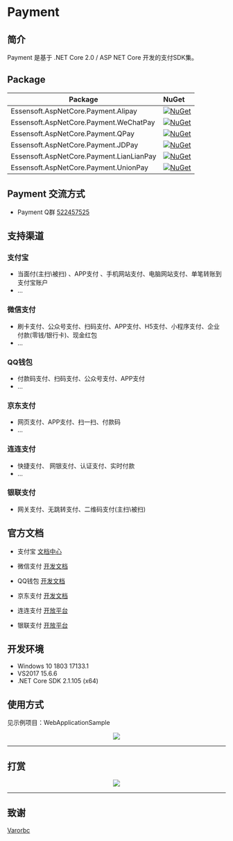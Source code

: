 # Payment

## 简介

Payment 是基于 .NET Core 2.0 / ASP NET Core 开发的支付SDK集。

## Package

Package  | NuGet 
-------- | :------------ 
Essensoft.AspNetCore.Payment.Alipay         | [![NuGet](https://img.shields.io/nuget/v/Essensoft.AspNetCore.Payment.Alipay.svg)](https://www.nuget.org/packages/Essensoft.AspNetCore.Payment.Alipay)
Essensoft.AspNetCore.Payment.WeChatPay      | [![NuGet](https://img.shields.io/nuget/v/Essensoft.AspNetCore.Payment.WeChatPay.svg)](https://www.nuget.org/packages/Essensoft.AspNetCore.Payment.WeChatPay)
Essensoft.AspNetCore.Payment.QPay           | [![NuGet](https://img.shields.io/nuget/v/Essensoft.AspNetCore.Payment.QPay.svg)](https://www.nuget.org/packages/Essensoft.AspNetCore.Payment.QPay)
Essensoft.AspNetCore.Payment.JDPay		    | [![NuGet](https://img.shields.io/nuget/v/Essensoft.AspNetCore.Payment.JDPay.svg)](https://www.nuget.org/packages/Essensoft.AspNetCore.Payment.JDPay)
Essensoft.AspNetCore.Payment.LianLianPay    | [![NuGet](https://img.shields.io/nuget/v/Essensoft.AspNetCore.Payment.LianLianPay.svg)](https://www.nuget.org/packages/Essensoft.AspNetCore.Payment.LianLianPay)
Essensoft.AspNetCore.Payment.UnionPay       | [![NuGet](https://img.shields.io/nuget/v/Essensoft.AspNetCore.Payment.UnionPay.svg)](https://www.nuget.org/packages/Essensoft.AspNetCore.Payment.UnionPay)

## Payment 交流方式
* Payment Q群 [522457525](https://shang.qq.com/wpa/qunwpa?idkey=aac56c8f02f54893267d3ac90787c1794a7687f3c31a923812a36b67c4ee6271)

## 支持渠道

### 支付宝

* 当面付(主扫\被扫) 、APP支付 、手机网站支付、电脑网站支付、单笔转账到支付宝账户
* ...

### 微信支付

* 刷卡支付、公众号支付、扫码支付、APP支付、H5支付、小程序支付、企业付款(零钱/银行卡)、现金红包
* ...

### QQ钱包

* 付款码支付、扫码支付、公众号支付、APP支付
* ...

### 京东支付
* 网页支付、APP支付、扫一扫、付款码
* ...

### 连连支付
* 快捷支付、 网银支付、认证支付、实时付款
* ...

### 银联支付
* 网关支付、无跳转支付、二维码支付(主扫\被扫)

## 官方文档

* 支付宝 [文档中心](https://openhome.alipay.com/developmentDocument.htm)

* 微信支付 [开发文档](https://pay.weixin.qq.com/wiki/doc/api/index.html)

* QQ钱包 [开发文档](https://qpay.qq.com/qpaywiki.shtml)

* 京东支付 [开发文档](http://payapi.jd.com)

* 连连支付 [开放平台](http://open.LianLianPay.com)

* 银联支付 [开放平台](https://open.unionpay.com/ajweb/product)

## 开发环境
* Windows 10 1803 17133.1
* VS2017 15.6.6
* .NET Core SDK 2.1.105 (x64)

## 使用方式
见示例项目：WebApplicationSample</p>

<p align="center">
    <img src="http://p687qfgw0.bkt.clouddn.com/NewWebApplicationSample.png">
</p>

----

## 打赏

<p align="center">
    <img src="http://p687qfgw0.bkt.clouddn.com/payment.png">
</p>

---

## 致谢

[Varorbc](https://github.com/Varorbc)